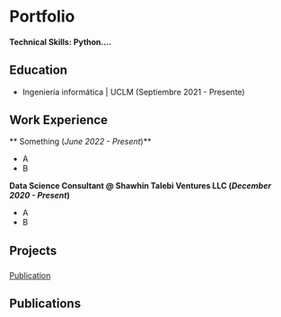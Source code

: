 # Portfolio

#### Technical Skills: Python....

## Education
- Ingeniería informática | UCLM  (Septiembre 2021 - Presente)								       		


## Work Experience
** Something (_June 2022 - Present_)**
- A
- B

**Data Science Consultant @ Shawhin Talebi Ventures LLC (_December 2020 - Present_)**
- A
- B

## Projects
### 
[Publication](https://github.com/Iam-Jorge/Iam-Jorge.github.io)



## Publications
